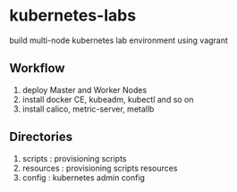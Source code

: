 # kubernetes-labs
build multi-node kubernetes lab environment using vagrant

## Workflow
1. deploy Master and Worker Nodes
2. install docker CE, kubeadm, kubectl and so on
3. install calico, metric-server, metallb

## Directories
1. scripts : provisioning scripts
2. resources : provisioning scripts resources
3. config : kubernetes admin config